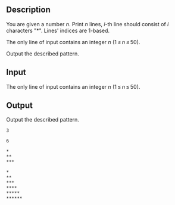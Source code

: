 ## Description

<div><p>You are given a number <span class="tex-span"><i>n</i></span>. Print <span class="tex-span"><i>n</i></span> lines, <span class="tex-span"><i>i</i></span>-th line should consist of <span class="tex-span"><i>i</i></span> characters "<span class="tex-font-style-tt">*</span>". Lines' indices are 1-based.</p></div><div class="input-specification"><p>The only line of input contains an integer <span class="tex-span"><i>n</i></span> (<span class="tex-span">1 ≤ <i>n</i> ≤ 50</span>).</p></div><div class="output-specification"><p>Output the described pattern.</p></div>

## Input

<p>The only line of input contains an integer <span class="tex-span"><i>n</i></span> (<span class="tex-span">1 ≤ <i>n</i> ≤ 50</span>).</p>

## Output

<p>Output the described pattern.</p>





```input1
3

```




```input2
6

```




```output1
*
**
***

```




```output2
*
**
***
****
*****
******

```


